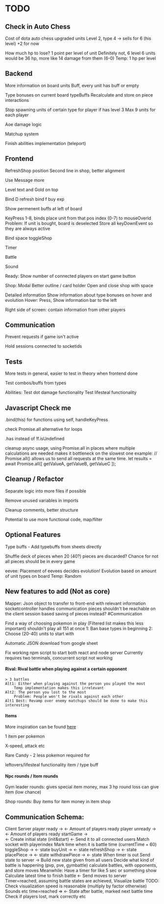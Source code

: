 # TODO

## Check in Auto Chess

Cost of dota auto chess upgraded units
    Level 2, type 4 -> sells for 6 (his level) +2 for now

How much hp to lose? 1 point per level of unit
Definitely not, 6 level 6 units would be 36 hp, more like 14 damage from them (6-0)
Temp: 1 hp per level

## Backend

More information on board units
    Buff, every unit has buff or empty

Type bonuses on current board 
    typeBuffs
    Recalculate and store on piece interactions


Stop spawning units of certain type for player if has level 3
    Max 9 units for each player

Aoe damage logic

Matchup system
    
Finish abilities implementation (teleport)

## Frontend

RefreshShop position
Second line in shop, better alignment

Use Message more

Level text and Gold on top

Bind D refresh
bind f buy exp

Show permenent buffs at left of board  

KeyPress 1-8, binds place unit from that pos index (0-7) to mouseOverId
    Problem: If unit is bought, board is deselected
    Store all keyDownEvent so they are always active

Bind space toggleShop

Timer

Battle

Sound

Ready: Show number of connected players on start game button

Shop:
    Modal
    Better outline / card holder
    Open and close shop with space

Detailed information
    Show information about type bonuses on hover and evolution
    Hover: 
    Press, Show information bar to the left

Right side of screen: contain information from other players


## Communication

Prevent requests if game isn't active

Hold sessions connected to socketids

## Tests

More tests in general, easier to test in theory when frontend done

Test combos/buffs from types

Abilities: 
Test dot damage functionality
Test lifesteal functionality

## Javascript Check me

.bind(this) for functions using self, handleKeyPress

check Promise.all alternative for loops

.has instead of !f.isUndefined

cleanup async usage, using Promise.all in places where multíple calculations are needed
 makes it bottleneck on the slowest one
    example: 
    // Promise.all() allows us to send all requests at the same time. 
    let results = await Promise.all([ getValueA, getValueB, getValueC ]); 

## Cleanup / Refactor

Separate logic into more files if possible

Remove unused variables in imports

Cleanup comments, better structure

Potential to use more functional code, map/filter

## Optional Features

Type buffs - Add typebuffs from sheets directly

Shuffle deck of pieces when 20 (40?) pieces are discarded? Chance for not all pieces should be in every game

eevee:
    Placement of eevees decides evolution!
    Evolution based on amount of unit types on board
    Temp: Random

## New features to add (Not as core)

Mapper: Json object to transfer to front-end with relevant information
    socketcontroller handles communication
    pieces shouldn't be reachable on the client
    session based saving of pieces instead? #Communication

Find a way of choosing pokemon in play
    (Filtered list makes this less important)
    shouldn't play all 151 at once
    1: Ban base types in beginning
    2: Choose (20-40) units to start with

Automatic JSON download from google sheet

Fix working npm script to start both react and node server
    Currently requires two terminals, concurrent script not working

#### Rival: Rival battle when playing against a certain opponent
    > 3 battles
    Alt1: Either when playing against the person you played the most
        Temp implementation makes this irrelevant
    Alt2: The person you lost to the most 
        Problem: People won't be rivals against each other
    Alt1 Best: Revamp over enemy matchups should be done to make this interesting

#### Items

More inspiration can be found [here](https://www.reddit.com/r/AutoChess/comments/ar4cjh/pokemon_autochess_concept/)

1 item per pokemon

X-speed, attack etc

Rare Candy - 2 less pokemon required for 

leftovers/lifesteal functionality
    item / type buff

#### Npc rounds / Item rounds

Gym leader rounds:
    gives special item money,
    max 3 hp round loss
    can give item (low chance)

Shop rounds: 
    Buy items for item money in item shop

## Communication Schema: 

Client                  Server
player ready ->
            <- Amount of players ready
player unready ->
            <- Amount of players ready
startGame ->    
        <- Create initial state (init&start)
        <- Send it to all connected users
            Match socket with playerindex
            Mark time when it is battle time 
                (currentTime + 60)
toggleShop ->
    <- state
buyUnit ->
    <- state
refreshShop ->
    <- state
placePiece ->
    <- state
withdrawPiece ->
    <- state
When timer is out
Send state to server ->
        Build new state given from all users
        Decide what kind of battle is happening
        (pvp, pve, gymbattle)
        calculate battles, with opponents, and store moves
Meanwhile: Have a timer for like 5 sec or something show
        Calculate latest time to finish battle
    <-  Send moves to server
Timer=reached, assuming battle states are achieved,
Visualize battle
TODO: Check visualization speed is reasonable (multiply by factor otherwise)
Sounds etc
        time=reached => 
            <- State after battle, marked next battle time
                Check if players lost, mark correctly etc